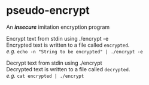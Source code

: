 pseudo-encrypt
==============

An ***insecure*** imitation encryption program

Encrypt text from stdin using ./encrypt -e  
Encrypted text is written to a file called `encrypted`.  
*e.g.* `echo -n "String to be encrypted" | ./encrypt -e`

Decrypt text from stdin using ./encrypt  
Decrypted text is written to a file called `decrypted`.  
*e.g.* `cat encrypted | ./encrypt`
